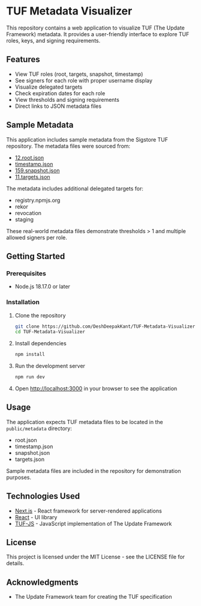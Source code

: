 # TUF Metadata Visualizer

This repository contains a web application to visualize TUF (The Update Framework) metadata. It provides a user-friendly interface to explore TUF roles, keys, and signing requirements.

## Features

- View TUF roles (root, targets, snapshot, timestamp)
- See signers for each role with proper username display
- Visualize delegated targets
- Check expiration dates for each role
- View thresholds and signing requirements
- Direct links to JSON metadata files

## Sample Metadata

This application includes sample metadata from the Sigstore TUF repository. The metadata files were sourced from:

- [12.root.json](https://tuf-repo-cdn.sigstore.dev/12.root.json)
- [timestamp.json](https://tuf-repo-cdn.sigstore.dev/timestamp.json)
- [159.snapshot.json](https://tuf-repo-cdn.sigstore.dev/159.snapshot.json)
- [11.targets.json](https://tuf-repo-cdn.sigstore.dev/11.targets.json)

The metadata includes additional delegated targets for:
- registry.npmjs.org
- rekor
- revocation
- staging

These real-world metadata files demonstrate thresholds > 1 and multiple allowed signers per role.

## Getting Started

### Prerequisites

- Node.js 18.17.0 or later

### Installation

1. Clone the repository
   ```bash
   git clone https://github.com/DeshDeepakKant/TUF-Metadata-Visualizer.git
   cd TUF-Metadata-Visualizer
   ```

2. Install dependencies
   ```bash
   npm install
   ```

3. Run the development server
   ```bash
   npm run dev
   ```

4. Open [http://localhost:3000](http://localhost:3000) in your browser to see the application

## Usage

The application expects TUF metadata files to be located in the `public/metadata` directory:
- root.json
- timestamp.json
- snapshot.json
- targets.json

Sample metadata files are included in the repository for demonstration purposes.

## Technologies Used

- [Next.js](https://nextjs.org/) - React framework for server-rendered applications
- [React](https://reactjs.org/) - UI library
- [TUF-JS](https://github.com/theupdateframework/tuf-js) - JavaScript implementation of The Update Framework

## License

This project is licensed under the MIT License - see the LICENSE file for details.

## Acknowledgments

- The Update Framework team for creating the TUF specification

